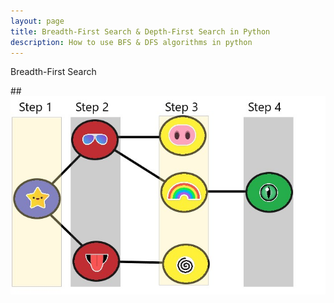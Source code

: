 ```yaml
---
layout: page
title: Breadth-First Search & Depth-First Search in Python
description: How to use BFS & DFS algorithms in python
---
```


Breadth-First Search

##![Image of BFS](images\BFS.jpg)

